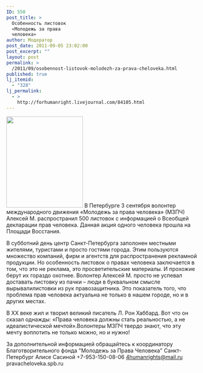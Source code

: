 ```yaml
---
ID: 550
post_title: >
  Особенность листовок
  «Молодежь за права
  человека»
author: Модератор
post_date: 2011-09-05 23:02:00
post_excerpt: ""
layout: post
permalink: >
  /2011/09/osobennost-listovok-molodezh-za-prava-cheloveka.html
published: true
lj_itemid:
  - "328"
lj_permalink:
  - >
    http://forhumanright.livejournal.com/84105.html
---
```

<a href="http://pics.livejournal.com/forhumanright/pic/00008r2h/"><img src="http://pics.livejournal.com/forhumanright/pic/00008r2h" width="202" height="240" border='0'/></a> В Петербурге 3 сентября волонтер международного движения «Молодежь за права человека» (МЗПЧ) Алексей М. распространил 500 листовок с информацией о Всеобщей декларации прав человека. Данная акция одного человека прошла на Площади Восстания.

В субботний день центр Санкт-Петербурга заполонен местными жителями, туристами и просто гостями города. Этим пользуются множество компаний, фирм и агентств для распространения рекламной продукции. Но особенность листовок о правах человека заключается в том, что это не реклама, это просветительские материалы. И прохожие берут их гораздо охотнее. Волонтер Алексей М. просто не успевал доставать листовку из пачки – люди в буквальном смысле вырывалилистовки из рук правозащитника. Это показатель того, что проблема прав человека актуальна не только в нашем городе, но и в других местах.
	
В ХХ веке жил и творил великий писатель Л. Рон Хаббард. Вот что он сказал однажды: «Права человека должны стать реальностью, а не идеалистической мечтой».Волонтеры МЗПЧ твердо знают, что эту мечту воплотить не только можно, но и нужно!

За дополнительной информацией обращайтесь к координатору 
Благотворительного фонда "Молодежь за Права Человека" Санкт-Петербург 
Алисе Сасиной
+7-953-150-08-06 
4humanrights@mail.ru
pravacheloveka.spb.ru